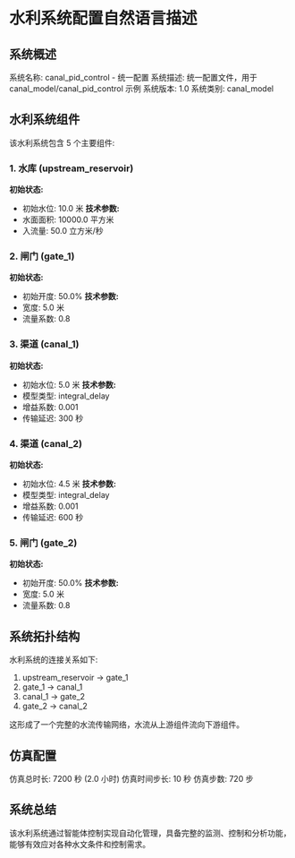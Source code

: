 # 水利系统配置自然语言描述

## 系统概述
系统名称: canal_pid_control - 统一配置
系统描述: 统一配置文件，用于 canal_model/canal_pid_control 示例
系统版本: 1.0
系统类别: canal_model

## 水利系统组件
该水利系统包含 5 个主要组件:

### 1. 水库 (upstream_reservoir)
**初始状态:**
- 初始水位: 10.0 米
**技术参数:**
- 水面面积: 10000.0 平方米
- 入流量: 50.0 立方米/秒

### 2. 闸门 (gate_1)
**初始状态:**
- 初始开度: 50.0%
**技术参数:**
- 宽度: 5.0 米
- 流量系数: 0.8

### 3. 渠道 (canal_1)
**初始状态:**
- 初始水位: 5.0 米
**技术参数:**
- 模型类型: integral_delay
- 增益系数: 0.001
- 传输延迟: 300 秒

### 4. 渠道 (canal_2)
**初始状态:**
- 初始水位: 4.5 米
**技术参数:**
- 模型类型: integral_delay
- 增益系数: 0.001
- 传输延迟: 600 秒

### 5. 闸门 (gate_2)
**初始状态:**
- 初始开度: 50.0%
**技术参数:**
- 宽度: 5.0 米
- 流量系数: 0.8


## 系统拓扑结构
水利系统的连接关系如下:

1. upstream_reservoir → gate_1
2. gate_1 → canal_1
3. canal_1 → gate_2
4. gate_2 → canal_2

这形成了一个完整的水流传输网络，水流从上游组件流向下游组件。

## 仿真配置
仿真总时长: 7200 秒 (2.0 小时)
仿真时间步长: 10 秒
仿真步数: 720 步

## 系统总结
该水利系统通过智能体控制实现自动化管理，具备完整的监测、控制和分析功能，能够有效应对各种水文条件和控制需求。
